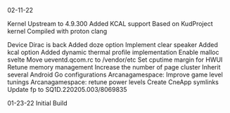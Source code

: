 02-11-22

Kernel
Upstream to 4.9.300
Added KCAL support
Based on KudProject kernel
Compiled with proton clang

Device
Dirac is back
Added doze option
Implement clear speaker
Added kcal option
Added dynamic thermal profile implementation
Enable malloc svelte
Move ueventd.qcom.rc to /vendor/etc
Set cputime margin for HWUI
Retune memory management
Increase the number of page cluster
Inherit several Android Go configurations
Arcanagamespace: Improve game level tunings
Arcanagamespace: retune power levels
Create CneApp symlinks
Update fp to SQ1D.220205.003/8069835

01-23-22
Initial Build
